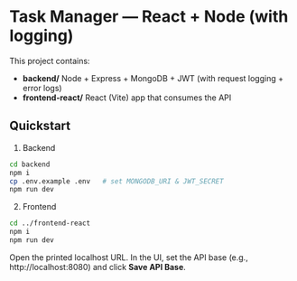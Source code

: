 # Task Manager — React + Node (with logging)

This project contains:
- **backend/** Node + Express + MongoDB + JWT (with request logging + error logs)
- **frontend-react/** React (Vite) app that consumes the API

## Quickstart
1) Backend
```bash
cd backend
npm i
cp .env.example .env   # set MONGODB_URI & JWT_SECRET
npm run dev
```
2) Frontend
```bash
cd ../frontend-react
npm i
npm run dev
```
Open the printed localhost URL. In the UI, set the API base (e.g., http://localhost:8080) and click **Save API Base**.
